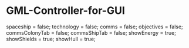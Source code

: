 # GML-Controller-for-GUI
spaceship = false;
technology = false;
comms = false;
objectives = false;
commsColonyTab = false;
commsShipTab = false;
showEnergy = true;
showShields = true;
showHull = true;
